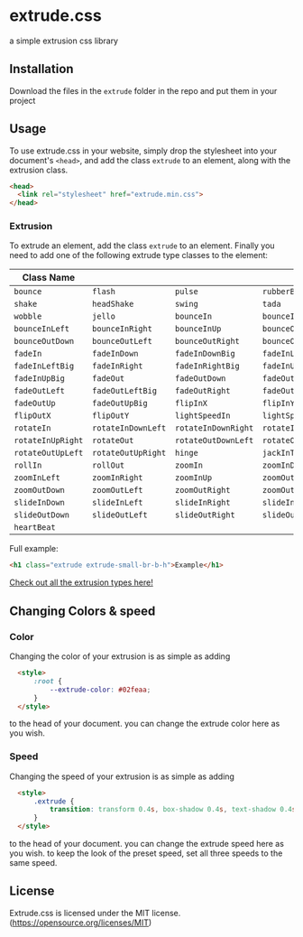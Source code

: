 # extrude.css
a simple extrusion css library

## Installation

Download the files in the `extrude` folder in the repo and put them in your project

## Usage

To use extrude.css in your website, simply drop the stylesheet into your document's `<head>`, and add the class `extrude` to an element, along with the extrusion class.

```html
<head>
  <link rel="stylesheet" href="extrude.min.css">
</head>
```



### Extrusion

To extrude an element, add the class `extrude` to an element. Finally you need to add one of the following extrude type classes to the element:

| Class Name        |                    |                     |                      |
| ----------------- | ------------------ | ------------------- | -------------------- |
| `bounce`          | `flash`            | `pulse`             | `rubberBand`         |
| `shake`           | `headShake`        | `swing`             | `tada`               |
| `wobble`          | `jello`            | `bounceIn`          | `bounceInDown`       |
| `bounceInLeft`    | `bounceInRight`    | `bounceInUp`        | `bounceOut`          |
| `bounceOutDown`   | `bounceOutLeft`    | `bounceOutRight`    | `bounceOutUp`        |
| `fadeIn`          | `fadeInDown`       | `fadeInDownBig`     | `fadeInLeft`         |
| `fadeInLeftBig`   | `fadeInRight`      | `fadeInRightBig`    | `fadeInUp`           |
| `fadeInUpBig`     | `fadeOut`          | `fadeOutDown`       | `fadeOutDownBig`     |
| `fadeOutLeft`     | `fadeOutLeftBig`   | `fadeOutRight`      | `fadeOutRightBig`    |
| `fadeOutUp`       | `fadeOutUpBig`     | `flipInX`           | `flipInY`            |
| `flipOutX`        | `flipOutY`         | `lightSpeedIn`      | `lightSpeedOut`      |
| `rotateIn`        | `rotateInDownLeft` | `rotateInDownRight` | `rotateInUpLeft`     |
| `rotateInUpRight` | `rotateOut`        | `rotateOutDownLeft` | `rotateOutDownRight` |
| `rotateOutUpLeft` | `rotateOutUpRight` | `hinge`             | `jackInTheBox`       |
| `rollIn`          | `rollOut`          | `zoomIn`            | `zoomInDown`         |
| `zoomInLeft`      | `zoomInRight`      | `zoomInUp`          | `zoomOut`            |
| `zoomOutDown`     | `zoomOutLeft`      | `zoomOutRight`      | `zoomOutUp`          |
| `slideInDown`     | `slideInLeft`      | `slideInRight`      | `slideInUp`          |
| `slideOutDown`    | `slideOutLeft`     | `slideOutRight`     | `slideOutUp`         |
| `heartBeat`       |

Full example:

```html
<h1 class="extrude extrude-small-br-b-h">Example</h1>
```

[Check out all the extrusion types here!](https://dazon.xyz/extrude.css/)

## Changing Colors & speed

### Color

Changing the color of your extrusion is as simple as adding
```html
  <style>
      :root {
          --extrude-color: #02feaa;
      }
  </style>
```
to the head of your document. you can change the extrude color here as you wish.

### Speed
Changing the speed of your extrusion is as simple as adding
```html
  <style>
      .extrude {
          transition: transform 0.4s, box-shadow 0.4s, text-shadow 0.4s;
      }
  </style>
```
to the head of your document. you can change the extrude speed here as you wish. to keep the look of the preset speed, set all three speeds to the same speed. 

## License

Extrude.css is licensed under the MIT license. (https://opensource.org/licenses/MIT)
